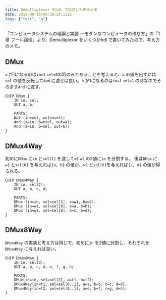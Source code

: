 ```yaml
---
title: Demultiplexor をhdl で記述した際のメモ
date: 2019-09-16T09:39:27.111Z
tags: ["test", "a"]
---
```

「コンピュータシステムの理論と実装 ―モダンなコンピュータの作り方」の「1章 ブール論理」より、Demultiplexor をいくつかhdl で書いてみたので、考え方のメモ。

## DMux
`a` が1になるのは`in=1` `sel=0`の時のみであることを考えると、`a` の値を出すには`sel` の値を反転して`And` に渡せば良い。`b` が1になるのは`in=1` `sel=1` の時なのでそのまま`And` に渡す。

```hdl
CHIP DMux {
    IN in, sel;
    OUT a, b;

    PARTS:
    Not (in=sel, out=nsel);
    And (a=in, b=nsel, out=a);
    And (a=in, b=sel, out=b);
}
```


## DMux4Way
初めに`DMux` に`in` と`sel[1]` を渡して`w1` `w2` の2値に`in` を分割する。
後は`DMux` に`w1` と`sel[0]` を与えれば`{a, b}` の値が、`w2` と`sel[0]`を与えれば`{c, d}` の値が得られる。

```hdl
CHIP DMux4Way {
    IN in, sel[2];
    OUT a, b, c, d;

    PARTS:
    DMux (in=in, sel=sel[1], a=w1, b=w2);
    DMux (in=w1, sel=sel[0], a=a, b=b);
    DMux (in=w2, sel=sel[0], a=c, b=d);
}
```

## DMux8Way
`DMux4Way` の実装と考え方は同じで、初めに`in` を2値に分割し、それぞれを`DMux4Way` に与えれば良い。

```hdl
CHIP DMux8Way {
    IN in, sel[3];
    OUT a, b, c, d, e, f, g, h;

    PARTS:
    DMux(in=in, sel=sel[2], a=t1, b=t2);
    DMux4Way(in=t1, sel=sel[0..1], a=a, b=b, c=c, d=d);
    DMux4Way(in=t2, sel=sel[0..1], a=e, b=f, c=g, d=h);
}
```
